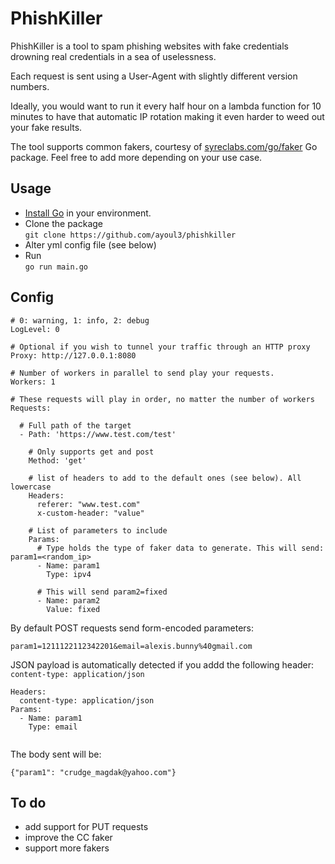 # PhishKiller

PhishKiller is a tool to spam phishing websites with fake credentials drowning real credentials in a sea of uselessness.

Each request is sent using a User-Agent with slightly different version numbers.

Ideally, you would want to run it every half hour on a lambda function for 10 minutes to have that automatic IP rotation making it even harder to weed out your fake results.

The tool supports common fakers, courtesy of [syreclabs.com/go/faker](https://godoc.org/syreclabs.com/go/faker) Go package. Feel free to add more depending on your use case.


## Usage
* [Install Go](https://golang.org/dl/) in your environment.
* Clone the package  
```git clone https://github.com/ayoul3/phishkiller```
* Alter yml config file (see below)
* Run   
```go run main.go```

## Config
```
# 0: warning, 1: info, 2: debug
LogLevel: 0

# Optional if you wish to tunnel your traffic through an HTTP proxy
Proxy: http://127.0.0.1:8080

# Number of workers in parallel to send play your requests.
Workers: 1

# These requests will play in order, no matter the number of workers
Requests:

  # Full path of the target
  - Path: 'https://www.test.com/test'
    
    # Only supports get and post
    Method: 'get'
    
    # list of headers to add to the default ones (see below). All lowercase
    Headers:
      referer: "www.test.com"
      x-custom-header: "value"
          
    # List of parameters to include
    Params:
      # Type holds the type of faker data to generate. This will send: param1=<random_ip>
      - Name: param1
        Type: ipv4
        
      # This will send param2=fixed
      - Name: param2
        Value: fixed
```

By default POST requests send form-encoded parameters:
```
param1=1211122112342201&email=alexis.bunny%40gmail.com
```
JSON payload is automatically detected if you addd the following header: `content-type: application/json`
```
Headers:
  content-type: application/json
Params:
  - Name: param1
    Type: email
    
```
The body sent will be:
```
{"param1": "crudge_magdak@yahoo.com"}
```
## To do
* add support for PUT requests
* improve the CC faker
* support more fakers